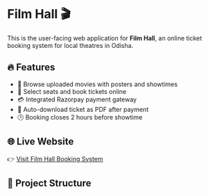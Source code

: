 # Film Hall 🎬

This is the user-facing web application for **Film Hall**, an online ticket booking system for local theatres in Odisha.

## 🔥 Features

- 🎥 Browse uploaded movies with posters and showtimes
- 💺 Select seats and book tickets online
- 💳 Integrated Razorpay payment gateway
- 📄 Auto-download ticket as PDF after payment
- 🕒 Booking closes 2 hours before showtime

## 🌐 Live Website
👉 [Visit Film Hall Booking System](https://Prabhash1234-bit.github.io/film-hall/)

## 📁 Project Structure

